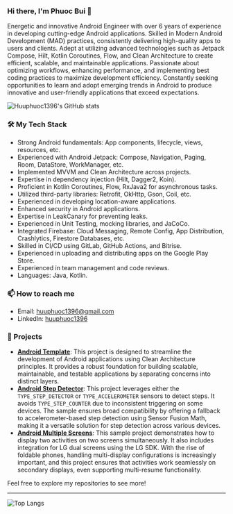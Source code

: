 ### Hi there, I'm Phuoc Bui 👋

Energetic and innovative Android Engineer with over 6 years of experience in developing cutting-edge Android applications. Skilled in Modern Android Development (MAD) practices, consistently delivering high-quality apps to users and clients. Adept at utilizing advanced technologies such as Jetpack Compose, Hilt, Kotlin Coroutines, Flow, and Clean Architecture to create efficient, scalable, and maintainable applications. Passionate about optimizing workflows, enhancing performance, and implementing best coding practices to maximize development efficiency. Constantly seeking opportunities to learn and adopt emerging trends in Android to produce innovative and user-friendly applications that exceed expectations.

![Huuphuoc1396's GitHub stats](https://github-readme-stats.vercel.app/api?username=huuphuoc1396&show_icons=true&theme=radical)

### 🛠️ My Tech Stack
- Strong Android fundamentals: App components, lifecycle, views, resources, etc.
- Experienced with Android Jetpack: Compose, Navigation, Paging, Room, DataStore, WorkManager, etc.
- Implemented MVVM and Clean Architecture across projects.
- Expertise in dependency injection (Hilt, Dagger2, Koin).
- Proficient in Kotlin Coroutines, Flow, RxJava2 for asynchronous tasks.
- Utilized third-party libraries: Retrofit, OkHttp, Gson, Coil, etc.
- Experienced in developing location-aware applications.
- Enhanced security in Android applications.
- Expertise in LeakCanary for preventing leaks.
- Experienced in Unit Testing, mocking libraries, and JaCoCo.
- Integrated Firebase: Cloud Messaging, Remote Config, App Distribution, Crashlytics, Firestore Databases, etc.
- Skilled in CI/CD using GitLab, GitHub Actions, and Bitrise.
- Experienced in uploading and distributing apps on the Google Play Store.
- Experienced in team management and code reviews.
- Languages: Java, Kotlin.

### 📫 How to reach me
- Email: [huuphuoc1396@gmail.com](mailto:huuphuoc1396@gmail.com)
- LinkedIn: [huuphuoc1396](https://www.linkedin.com/in/huuphuoc1396)

### 🚀 Projects
- [**Android Template**](https://github.com/huuphuoc1396/android-template): This project is designed to streamline the development of Android applications using Clean Architecture principles. It provides a robust foundation for building scalable, maintainable, and testable applications by separating concerns into distinct layers.
- [**Android Step Detector**](https://github.com/huuphuoc1396/android-step-detector): This project leverages either the `TYPE_STEP_DETECTOR` or `TYPE_ACCELEROMETER` sensors to detect steps. It avoids `TYPE_STEP_COUNTER` due to inconsistent triggering on some devices. The sample ensures broad compatibility by offering a fallback to accelerometer-based step detection using Sensor Fusion Math, making it a versatile solution for step detection across various devices.
- [**Android Multiple Screens**](https://github.com/huuphuoc1396/android-multiple-screens): This sample project demonstrates how to display two activities on two screens simultaneously. It also includes integration for LG dual screens using the LG SDK. With the rise of foldable phones, handling multi-display configurations is increasingly important, and this project ensures that activities work seamlessly on secondary displays, even supporting multi-resume functionality.

Feel free to explore my repositories to see more!

---

![Top Langs](https://github-readme-stats.vercel.app/api/top-langs/?username=huuphuoc1396&layout=compact&theme=radical)

